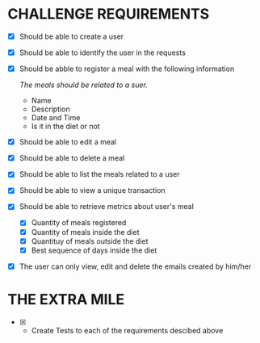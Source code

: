 # CHALLENGE REQUIREMENTS

- [x] Should be able to create a user
- [x] Should be able to identify the user in the requests
- [x] Should be abble to register a meal with the following information
    
    *The meals should be related to a suer.*
    
    - Name
    - Description
    - Date and Time
    - Is it in the diet or not

- [x] Should be able to edit a meal
- [x] Should be able to delete a meal
- [x] Should be able to list the meals related to a user
- [x] Should be able to view a unique transaction 
- [x] Should be able to retrieve metrics about user's meal
    - [x] Quantity of meals registered
    - [x] Quantity of meals inside the diet
    - [x] Quantituy of meals outside the diet
    - [x] Best sequence of days inside the diet
- [x] The user can only view, edit and delete the emails created by him/her

# THE EXTRA MILE

- [x] - Create Tests to each of the requirements descibed above